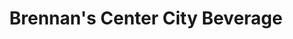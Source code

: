 ---
title: "Brennan's Center City Beverage"
url: /pottsville/brennans-center-city-beverage/
shop: beverages
---